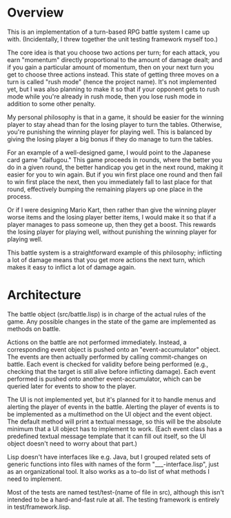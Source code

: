 
# Overview

This is an implementation of a turn-based RPG battle system I came up
with. (Incidentally, I threw together the unit testing framework
myself too.)

The core idea is that you choose two actions per turn; for each
attack, you earn "momentum" directly proportional to the amount of
damage dealt; and if you gain a particular amount of momentum, then on
your next turn you get to choose three actions instead. This state of
getting three moves on a turn is called "rush mode" (hence the project
name). It's not implemented yet, but I was also planning to make it so
that if your opponent gets to rush mode while you're already in rush
mode, then you lose rush mode in addition to some other penalty.

My personal philosophy is that in a game, it should be easier for the
winning player to stay ahead than for the losing player to turn the
tables. Otherwise, you're punishing the winning player for playing
well. This is balanced by giving the losing player a big bonus if they
do manage to turn the tables.

For an example of a well-designed game, I would point to the Japanese
card game "daifugou." This game proceeds in rounds, where the better
you do in a given round, the better handicap you get in the next
round, making it easier for you to win again. But if you win first
place one round and then fail to win first place the next, then you
immediately fall to last place for that round, effectively bumping the
remaining players up one place in the process.

Or if I were designing Mario Kart, then rather than give the winning
player worse items and the losing player better items, I would make it
so that if a player manages to pass someone up, then they get a
boost. This rewards the losing player for playing well, without
punishing the winning player for playing well.

This battle system is a straightforward example of this philosophy;
inflicting a lot of damage means that you get more actions the next
turn, which makes it easy to inflict a lot of damage again.

# Architecture

The battle object (src/battle.lisp) is in charge of the actual rules
of the game. Any possible changes in the state of the game are
implemented as methods on battle.

Actions on the battle are not performed immediately. Instead, a
corresponding event object is pushed onto an "event-accumulator"
object. The events are then actually performed by calling
commit-changes on battle. Each event is checked for validity before
being performed (e.g., checking that the target is still alive before
inflicting damage). Each event performed is pushed onto another
event-accumulator, which can be queried later for events to show to
the player.

The UI is not implemented yet, but it's planned for it to handle menus
and alerting the player of events in the battle. Alerting the player
of events is to be implemented as a multimethod on the UI object and
the event object. The default method will print a textual message, so
this will be the absolute minimum that a UI object has to implement to
work. (Each event class has a predefined textual message template that
it can fill out itself, so the UI object doesn't need to worry about
that part.)

Lisp doesn't have interfaces like e.g. Java, but I grouped related
sets of generic functions into files with names of the form
"___-interface.lisp", just as an organizational tool. It also works as
a to-do list of what methods I need to implement.

Most of the tests are named test/test-(name of file in src),
although this isn't intended to be a hard-and-fast rule at all. The
testing framework is entirely in test/framework.lisp.
